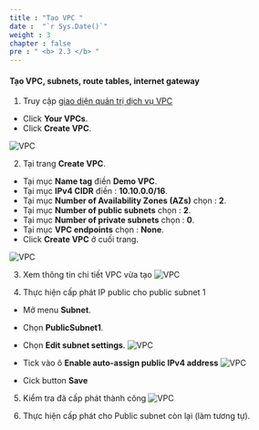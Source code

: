 ```yaml
---
title : "Tạo VPC "
date :  "`r Sys.Date()`" 
weight : 3
chapter : false
pre : " <b> 2.3 </b> "
---
```



#### Tạo VPC, subnets, route tables, internet gateway
1. Truy cập [giao diện quản trị dịch vụ VPC](https://console.aws.amazon.com/vpc/home)
  + Click **Your VPCs**.
  + Click **Create VPC**.

![VPC](/images/2.prerequisite/001-createvpc.png)

2. Tại trang **Create VPC**.
  + Tại mục **Name tag** điền **Demo VPC**.
  + Tại mục **IPv4 CIDR** điền : **10.10.0.0/16**.
  + Tại mục **Number of Availability Zones (AZs)** chọn : **2**.
  + Tại mục **Number of public subnets** chọn : **2**.
  + Tại mục **Number of private subnets** chọn : **0**.
  + Tại mục **VPC endpoints** chọn : **None**.
  + Click **Create VPC** ở cuối trang.

![VPC](/images/2.prerequisite/002-createvpc.png)

3. Xem thông tin chi tiết VPC vừa tạo
![VPC](/images/2.prerequisite/003-detailvpc.png)

4. Thực hiện cấp phát IP public cho public subnet 1
  + Mở menu **Subnet**.
  + Chọn **PublicSubnet1**.
  + Chọn **Edit subnet settings**.
  ![VPC](/images/2.prerequisite/004-enablepublicIPforsubnet.png)

  + Tick vào ô **Enable auto-assign public IPv4 address**
    ![VPC](/images/2.prerequisite/005-enablepublicIP.png)
  + Cick button **Save**

5. Kiểm tra đã cấp phát thành công
![VPC](/images/2.prerequisite/006-enablesuccess.png)

6. Thực hiện cấp phát cho Public subnet còn lại (làm tương tự).